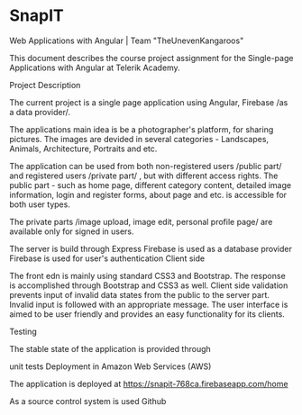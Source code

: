 # SnapIT

Web Applications with Angular | Team "TheUnevenKangaroos"

This document describes the course project assignment for the Single-page Applications with Angular at Telerik Academy.

Project Description

The current project is a single page application using Angular, Firebase /as a data provider/.

The applications main idea is be a photographer's platform, for sharing pictures. The images are devided in several categories - Landscapes, Animals, Architecture, Portraits and etc.

The application can be used from both non-registered users /public part/ and registered users /private part/ , but with different access rights. The public part - such as home page, different category content, detailed image information, login and register forms, about page and etc. is accessible for both user types.

The private parts /image upload, image edit, personal profile page/ are available only for signed in users.


The server is build through Express
Firebase is used as a database provider
Firebase is used for user's authentication
Client side

The front edn is mainly using standard CSS3 and Bootstrap. The response is accomplished through Bootstrap and CSS3 as well. Client side validation prevents input of invalid data states from the public to the server part. Invalid input is followed with an appropriate message. The user interface is aimed to be user friendly and provides an easy functionality for its clients.

Testing

The stable state of the application is provided through

unit tests
Deployment in Amazon Web Services (AWS)

The application is deployed at https://snapit-768ca.firebaseapp.com/home

As a source control system is used Github